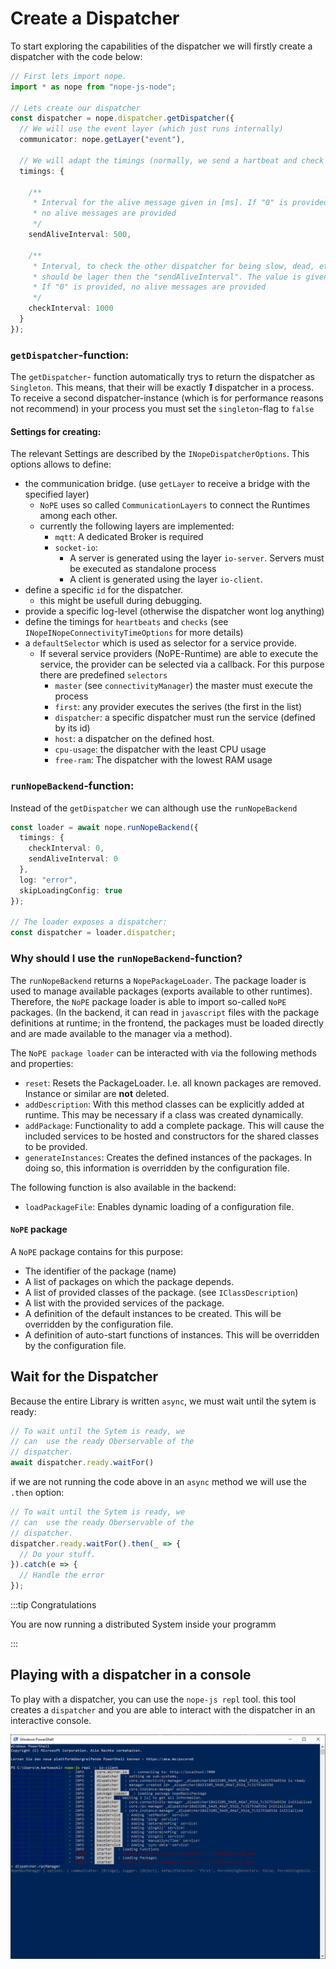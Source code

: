 # Create a Dispatcher

To start exploring the capabilities of the dispatcher we will firstly create a dispatcher with the code below:


```typescript
// First lets import nope.
import * as nope from "nope-js-node";

// Lets create our dispatcher
const dispatcher = nope.dispatcher.getDispatcher({
  // We will use the event layer (which just runs internally)
  communicator: nope.getLayer("event"),

  // We will adapt the timings (normally, we send a hartbeat and check for dead dispatchers)
  timings: {

    /**
     * Interval for the alive message given in [ms]. If "0" is provided,
     * no alive messages are provided
     */
    sendAliveInterval: 500,

    /**
     * Interval, to check the other dispatcher for being slow, dead, etc..
     * should be lager then the "sendAliveInterval". The value is given in [ms]
     * If "0" is provided, no alive messages are provided
     */
    checkInterval: 1000    
  }
});
```

### `getDispatcher`-function:
The `getDispatcher`- function automatically trys to return the dispatcher as `Singleton`. This means, that their will be exactly ***1*** dispatcher in a process. To receive a second dispatcher-instance (which is for performance reasons not recommend) in your process you must set the ``singleton``-flag to `false`

#### Settings for creating:

The relevant Settings are described by the `INopeDispatcherOptions`. This options allows to define:
* the communication bridge. (use `getLayer` to receive a bridge with the specified layer)
  * `NoPE` uses so called `CommunicationLayers` to connect the Runtimes among each other.
  * currently the following layers are implemented:
    * `mqtt`: A dedicated Broker is required
    * `socket-io`:
      * A server is generated using the layer `io-server`. Servers must be executed as standalone process
      * A client is generated using the layer `io-client`.
* define a specific `id` for the dispatcher.
  * this might be usefull during debugging.
* provide a specific log-level (otherwise the dispatcher wont log anything)
* define the timings for `heartbeats` and `checks` (see `INopeINopeConnectivityTimeOptions` for more details)
* a `defaultSelector` which is used as selector for a service provide.
  * If several service providers (NoPE-Runtime) are able to execute the service, the provider can be selected via a callback. For this purpose there are predefined `selectors`
    * `master` (see `connectivityManager`) the master must execute the process
    * `first`: any provider executes the serives (the first in the list)
    * `dispatcher`: a specific dispatcher must run the service (defined by its id)
    * `host`: a dispatcher on the defined host.
    * `cpu-usage`: the dispatcher with the least CPU usage
    * `free-ram`: The dispatcher with the lowest RAM usage

### `runNopeBackend`-function:

Instead of the `getDispatcher` we can although use the `runNopeBackend`

```typescript
const loader = await nope.runNopeBackend({
  timings: {
    checkInterval: 0,
    sendAliveInterval: 0
  },
  log: "error",
  skipLoadingConfig: true
});

// The loader exposes a dispatcher:
const dispatcher = loader.dispatcher;
```

### Why should I use the `runNopeBackend`-function?

The `runNopeBackend` returns a `NopePackageLoader`. The package loader is used to manage available packages (exports available to other runtimes). Therefore, the `NoPE` package loader is able to import so-called `NoPE` packages. (In the backend, it can read in `javascript` files with the package definitions at runtime; in the frontend, the packages must be loaded directly and are made available to the manager via a method). 

The `NoPE package loader` can be interacted with via the following methods and properties:
- `reset`: Resets the PackageLoader. I.e. all known packages are removed. Instance or similar are **not** deleted.
- `addDescription`: With this method classes can be explicitly added at runtime. This may be necessary if a class was created dynamically. 
- `addPackage`: Functionality to add a complete package. This will cause the included services to be hosted and constructors for the shared classes to be provided.
- `generateInstances`: Creates the defined instances of the packages. In doing so, this information is overridden by the configuration file.

The following function is also available in the backend:
- `loadPackageFile`: Enables dynamic loading of a configuration file.

#### `NoPE` package

A `NoPE` package contains for this purpose:
- The identifier of the package (name)
- A list of packages on which the package depends.
- A list of provided classes of the package. (see `IClassDescription`)
- A list with the provided services of the package.
- A definition of the default instances to be created. This will be overridden by the configuration file.
- A definition of auto-start functions of instances. This will be overridden by the configuration file.


## Wait for the Dispatcher

Because the entire Library is written `async`, we must wait until the sytem is ready: 

```typescript
// To wait until the Sytem is ready, we 
// can  use the ready Oberservable of the 
// dispatcher.
await dispatcher.ready.waitFor()
```

if we are not running the code above in an `async` method we will use the `.then` option:

```typescript
// To wait until the Sytem is ready, we 
// can  use the ready Oberservable of the 
// dispatcher.
dispatcher.ready.waitFor().then(_ => {
  // Do your stuff.
}).catch(e => {
  // Handle the error
});
```

:::tip Congratulations

You are now running a distributed System inside your programm

:::

## Playing with a dispatcher in a console

To play with a dispatcher, you can use the `nope-js repl` tool. this tool creates a `dispatcher` and you are able to interact with the dispatcher in an interactive console.

![REPL](/img/repl.png)



